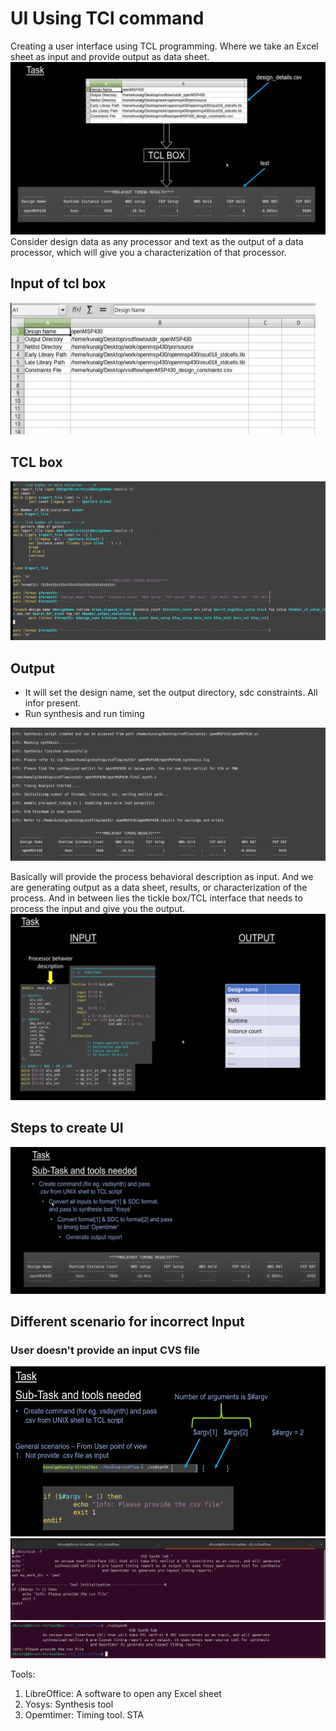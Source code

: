 # UI Using TCl command
Creating a user interface using TCL programming. Where we take an Excel sheet as input and provide output as data sheet. 
![img1](https://github.com/Dhruvid98/TCL_UI/blob/main/Introduction%20and%20Tools%20/Images/img1.png)
Consider design data as any processor and text as the output of a data processor, which will give you a characterization of that processor. 

## Input of tcl box
![img2](https://github.com/Dhruvid98/TCL_UI/blob/main/Introduction%20and%20Tools%20/Images/img2.png)

## TCL box
![img3](https://github.com/Dhruvid98/TCL_UI/blob/main/Introduction%20and%20Tools%20/Images/img3.png)

## Output
* It will set the design name, set the output directory, sdc constraints. All infor present.
* Run synthesis and run timing

![img4](https://github.com/Dhruvid98/TCL_UI/blob/main/Introduction%20and%20Tools%20/Images/img4.png)

Basically will provide the process behavioral description as input. And we are generating output as a data sheet, results, or characterization of the process. And in between lies the tickle box/TCL interface that needs to process the input and give you the output. 
![img5](https://github.com/Dhruvid98/TCL_UI/blob/main/Introduction%20and%20Tools%20/Images/img5.png)

## Steps to create UI
![img6](https://github.com/Dhruvid98/TCL_UI/blob/main/Introduction%20and%20Tools%20/Images/img6.png)

## Different scenario for incorrect Input

### User doesn't provide an input CVS file
![img7](https://github.com/Dhruvid98/TCL_UI/blob/main/Introduction%20and%20Tools%20/Images/img7.png)
![img8](https://github.com/Dhruvid98/TCL_UI/blob/main/Introduction%20and%20Tools%20/Images/img8.png)
![img9](https://github.com/Dhruvid98/TCL_UI/blob/main/Introduction%20and%20Tools%20/Images/img9.png)

Tools:
1. LibreOffice: A software to open any Excel sheet
2. Yosys: Synthesis tool
3. Opemtimer: Timing tool. STA

